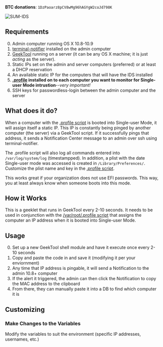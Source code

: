   **BTC donations**: `1DzPaoarz8pCV8wMg96hAGYgW2coJd798K`


![SUM-IDS](http://i.imgur.com/QOdSg59.jpg)
## Requirements
0. Admin computer running OS X 10.8-10.9
1. [terminal-notifier](https://github.com/alloy/terminal-notifier) installed on the admin computer
2. [GeekTool](http://projects.tynsoe.org/en/geektool/ "Combine GeekTool with this script to sound a klaxon when someone loads Single User Mode and then send the admin a notification") running on a server (it can be any OS X machine; it is just _acting_ as the server).
3. Static IPs set on the admin and server computers (preferred) or at least a DHCP reservation
4. An available static IP for the computers that will have the IDS installed 
5. **[.profile](https://github.com/jakesalmela/dotfiles/blob/master/.profile) installed on to each computer you want to monitor for Single-user Mode intrustion**--_very important!_
6. SSH keys for passwordless-login between the admin computer and the server
 

## What does it do?
When a computer with the [.profile script](https://github.com/jacobsalmela/dotfiles/blob/master/.profile "This script runs when booted to single user mode and is necssecary for the Geektool portion to work correctly.") is booted into Single-user Mode, it will assign itself a static IP.  This IP is constantly being pinged by another computer (the server) via a GeekTool script.  If it successfully pings that address, it sends a Notification Center message to an admin over ssh using terminal-notifier.

The .profile script will also log all commands entered into `/var/log/system/log` (timestampped).  In addition, a plist with the date Single-user mode was accessed is created in `/Library/Preferences/`.  Customize the plist name and key in the [.profile script](https://github.com/jacobsalmela/dotfiles/blob/master/.profile).

This works great if your organization does not use EFI passwords.  This way, you at least always know when someone boots into this mode.

## How it Works
This is a geeklet that runs in GeekTool every 2-10 seconds.  It needs to be used in conjunction with the [/var/root/.profile script](https://github.com/jakesalmela/dotfiles/blob/master/.profile) that assigns the computer an IP address when it is booted into Single-user Mode.

## Usage 
0. Set up a new GeekTool shell module and have it execute once every 2-10 seconds
1. Copy and paste the code in and save it (modifying it per your enviornment)
2. Any time that IP address is pingable, it will send a Notification to the admin 10.8+ computer
3. If the alert it triggered, the admin can then click the Notification to copy the MAC address to the clipboard
4. From there, they can manually paste it into a DB to find which computer it is

## Customizing

### Make Changes to the Variables
Modify the variables to suit the environment (specific IP addresses, usernames, etc.)

